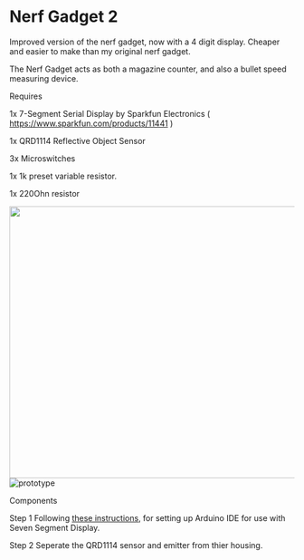 Nerf Gadget 2
=============

Improved version of the nerf gadget, now with a 4 digit display. Cheaper and easier to make than my original nerf gadget.

The Nerf Gadget acts as both a magazine counter, and also a bullet speed measuring device.

Requires

1x 7-Segment Serial Display by Sparkfun Electronics ( https://www.sparkfun.com/products/11441 )

1x QRD1114 Reflective Object Sensor

3x Microswitches

1x 1k preset variable resistor.

1x 220Ohn resistor

<img src="https://raw2.github.com/paulhayes/nerf_gadget_2/master/images/NerfGadget%202%20closeup.jpg" style="float:right;width:640;height:480"></img>
![prototype](https://raw2.github.com/paulhayes/nerf_gadget_2/master/images/NerfGadget%202%20closeup.jpg)

Components


Step 1
Following [these instructions](https://github.com/sparkfun/Serial7SegmentDisplay/wiki/Customizing%20the%20Display), for setting up Arduino IDE for use with Seven Segment Display. 

Step 2
Seperate the QRD1114 sensor and emitter from thier housing. 

